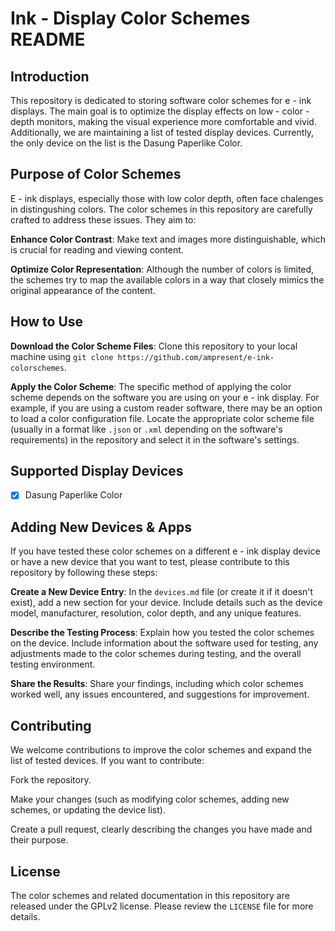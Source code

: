 # Ink - Display Color Schemes README

## Introduction

This repository is dedicated to storing software color schemes for e - ink displays. The main goal is to optimize the display effects on low - color - depth monitors, making the visual experience more comfortable and vivid. Additionally, we are maintaining a list of tested display devices. Currently, the only device on the list is the Dasung Paperlike Color.

## Purpose of Color Schemes

E - ink displays, especially those with low color depth, often face chalenges in distingushing colors. The color schemes in this repository are carefully crafted to address these issues. They aim to:

**Enhance Color Contrast**: Make text and images more distinguishable, which is crucial for reading and viewing content.

**Optimize Color Representation**: Although the number of colors is limited, the schemes try to map the available colors in a way that closely mimics the original appearance of the content.

## How to Use

**Download the Color Scheme Files**: Clone this repository to your local machine using `git clone https://github.com/ampresent/e-ink-colorschemes`.

**Apply the Color Scheme**: The specific method of applying the color scheme depends on the software you are using on your e - ink display. For example, if you are using a custom reader software, there may be an option to load a color configuration file. Locate the appropriate color scheme file (usually in a format like `.json` or `.xml` depending on the software's requirements) in the repository and select it in the software's settings.

## Supported Display Devices

-[x] Dasung Paperlike Color

## Adding New Devices & Apps

If you have tested these color schemes on a different e - ink display device or have a new device that you want to test, please contribute to this repository by following these steps:

**Create a New Device Entry**: In the `devices.md` file (or create it if it doesn't exist), add a new section for your device. Include details such as the device model, manufacturer, resolution, color depth, and any unique features.

**Describe the Testing Process**: Explain how you tested the color schemes on the device. Include information about the software used for testing, any adjustments made to the color schemes during testing, and the overall testing environment.

**Share the Results**: Share your findings, including which color schemes worked well, any issues encountered, and suggestions for improvement.

## Contributing

We welcome contributions to improve the color schemes and expand the list of tested devices. If you want to contribute:

Fork the repository.

Make your changes (such as modifying color schemes, adding new schemes, or updating the device list).

Create a pull request, clearly describing the changes you have made and their purpose.

## License

The color schemes and related documentation in this repository are released under the GPLv2 license. Please review the `LICENSE` file for more details.